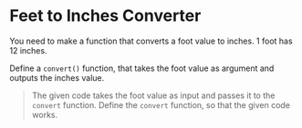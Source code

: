 # Feet to Inches Converter

You need to make a function that converts a foot value to inches. 1 foot has 12 inches.

Define a `convert()` function, that takes the foot value as argument and outputs the inches value.

>The given code takes the foot value as input and passes it to the `convert` function. Define the `convert` function, so that the given code works.